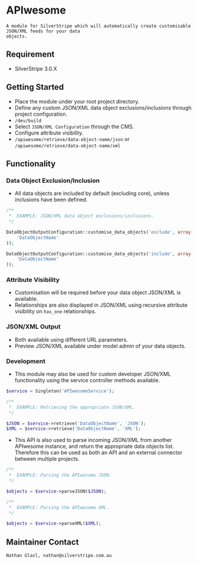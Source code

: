 # APIwesome

	A module for SilverStripe which will automatically create customisable JSON/XML feeds for your data
	objects.

## Requirement

* SilverStripe 3.0.X

## Getting Started

* Place the module under your root project directory.
* Define any custom JSON/XML data object exclusions/inclusions through project configuration.
* `/dev/build`
* Select `JSON/XML Configuration` through the CMS.
* Configure attribute visibility.
* `/apiwesome/retrieve/data-object-name/json` or `/apiwesome/retrieve/data-object-name/xml`

## Functionality

### Data Object Exclusion/Inclusion

* All data objects are included by default (excluding core), unless inclusions have been defined.

```php
/**
 *	EXAMPLE: JSON/XML data object exclusions/inclusions.
 */

DataObjectOutputConfiguration::customise_data_objects('exclude', array(
	'DataObjectName'
));

DataObjectOutputConfiguration::customise_data_objects('include', array(
	'DataObjectName'
));
```

### Attribute Visibility

* Customisation will be required before your data object JSON/XML is available.
* Relationships are also displayed in JSON/XML using recursive attribute visibility on `has_one` relationships.

### JSON/XML Output

* Both available using different URL parameters.
* Preview JSON/XML available under model admin of your data objects.

### Development

* This module may also be used for custom developer JSON/XML functionality using the service controller methods available.

```php
$service = Singleton('APIwesomeService');

/**
 *	EXAMPLE: Retrieving the appropriate JSON/XML.
 */

$JSON = $service->retrieve('DataObjectName', 'JSON');
$XML = $service->retrieve('DataObjectName', 'XML');
```

* This API is also used to parse incoming JSON/XML from another APIwesome instance, and return the appropriate data objects list. Therefore this can be used as both an API and an external connector between multiple projects.

```php
/**
 *	EXAMPLE: Parsing the APIwesome JSON.
 */

$objects = $service->parseJSON($JSON);
```

```php
/**
 *	EXAMPLE: Parsing the APIwesome XML.
 */

$objects = $service->parseXML($XML);
```

## Maintainer Contact

	Nathan Glasl, nathan@silverstripe.com.au

